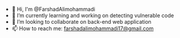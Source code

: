 - 👋 Hi, I'm @FarshadAlimohammadi
- 🔭 I’m currently learning and working on detecting vulnerable code
- 👯 I’m looking to collaborate on back-end web application
- 📫 How to reach me: farshadalimohammadi17@gmail.com
<!--
**FarshadAlimohammadi/FarshadAlimohammadi** is a ✨ _special_ ✨ repository because its `README.md` (this file) appears on your GitHub profile.
-->

